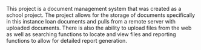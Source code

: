 This project is a document management system that was created as a school project. The project allows for the storage of documents specifically in this instance loan documents and pulls from a remote
server with uploaded documents. There is also the ability to upload files from the web as well as searching functions to locate and view files and reporting functions to allow for detailed report 
generation.
